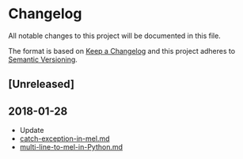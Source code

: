 # Changelog

All notable changes to this project will be documented in this file.

The format is based on [Keep a Changelog](http://keepachangelog.com/en/1.0.0/)
and this project adheres to [Semantic Versioning](http://semver.org/spec/v2.0.0.html).

## [Unreleased]

## 2018-01-28

+ Update
+ [catch-exception-in-mel.md](./mel/catch-exception-in-mel.md)
+ [multi-line-to-mel-in-Python.md](./python_mel/multi-line-to-mel-in-Python.md)
